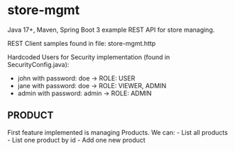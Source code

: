 # store-mgmt
Java 17+, Maven, Spring Boot 3 example REST API for store managing.

REST Client samples found in file: store-mgmt.http

Hardcoded Users for Security implementation (found in SecurityConfig.java):
* john with password: doe -> ROLE: USER
* jane with password: doe -> ROLE: VIEWER, ADMIN
* admin with password: admin -> ROLE: ADMIN

## PRODUCT
First feature implemented is managing Products.
We can:
    - List all products
    - List one product by id
    - Add one new product
